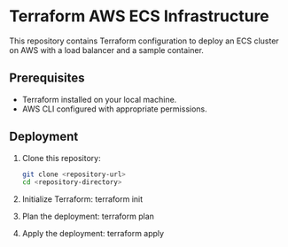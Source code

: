 # Terraform AWS ECS Infrastructure

This repository contains Terraform configuration to deploy an ECS cluster on AWS with a load balancer and a sample container.

## Prerequisites

- Terraform installed on your local machine.
- AWS CLI configured with appropriate permissions.

## Deployment

1. Clone this repository:

   ```sh
   git clone <repository-url>
   cd <repository-directory>

2. Initialize Terraform:
terraform init

3. Plan the deployment:
terraform plan

4. Apply the deployment:
terraform apply